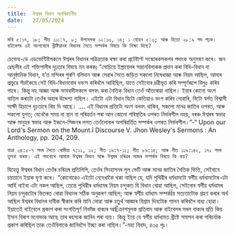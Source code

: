 ```yaml
---
title:  ঈশ্বৰৰ বিধান অপৰিৱৰ্তনীয়
date:   27/05/2024
---
```


`মথি ৫:১৭, ১৮; গীত ১১১:৭, ৮; উপদেশক ১২:১৩, ১৪; ১ যোহন ৫:৩; আৰু হিতো ২৮:৯ পদ পঢ়ক। বাইবেলৰ এই অংশবোৰে খ্ৰীষ্টিয়ানৰ বিধানৰ সৈতে সম্পৰ্কৰ বিষয়ে কি শিক্ষা দিছে?`

চেভেত্থ-ডে এডভেণ্টিষ্টসকলে ঈশ্বৰৰ বিধানৰ পৱিত্ৰতাক ৰক্ষা কৰা প্ৰটেষ্টাণ্ট সংস্কাৰকসকলৰ পদাংক অনুসৰণ কৰে। জন ৱেছলীৰ এই শক্তিশালীৰ দৃঢ়তাৰ বিষয়ে মন কৰকঃ “মোচিয়ে ইস্ত্ৰায়েলৰ সন্তানবিলাকক প্ৰদান কৰা বিধি-বিধান বা আনুষ্ঠানিক বিধান, য’ত মন্দিৰৰ পুৰণি বলিদান আৰু সেৱাৰ সৈতে জড়িত সকলো নিষেধাজ্ঞা আৰু নিয়ম আছিল, আমাৰ প্ৰভুৱে সঁচাকৈয়ে সেই বিধি-বিধানবোৰ ধবংস কৰিবলৈ আহিছিল, যাতে সেইবোৰ দ্ৰৱীভূত কৰি সম্পূৰ্ণৰূপে বিলু৫ কৰিব পাৰে। কিন্তু দহ আজ্ঞা আৰু ভাববাদীসকলে বলবৎ কৰা নৈতিক বিধান তেওঁ আঁতৰোৱা নাছিল। ইয়াৰ কোনো অংশ বাতিল কৰাটো তেওঁৰ অহাৰ উদ্দেশ্য নাছিল। এইটো এটা বিধান যিটো কেতিয়াও ভংগ কৰিব নোৱাৰি, যিটো স্বৰ্গত বিশ্বাসী সাক্ষী হিচাপে দৃঢ়তাৰে থিয় দি আছে। .... এই বিধানৰ প্ৰতিটো অংশ বলবৎ থাকিব, সকলো মানৱ জাতিৰ ওপৰত, আৰু সকলো যুগত; যেনেকৈ সময় বা স্থান বা পৰিৱৰ্তন পৰা আন কোনো পৰিস্থতিৰ ওপৰত নিৰ্ভৰশীল নহয়, বৰঞ্চ ঈশ্বৰৰ স্বভাৱ আৰু মানুহৰ স্বভাৱ আৰু ইজনে-সিজনৰ লগত তেওঁলোকৰ অপৰিৱৰ্তিত সম্পৰ্কৰ ওপৰত নিৰ্ভৰশীল।”-“ Upon our Lord's Sermon on the Mount.î Discourse V. Jhon Wesley's Sermons : An Anthology, pp. 204, 209.

`যাত্ৰা ৩৪:৫-৭ পদৰ সৈতে ৰোমীয়া ৭:১১, ১২; গীত ১৯:৭-১১; গীত ৮৯:১৪; আৰু গীত ১১৯:১৪২, ১৭২ পদৰ তুলনা কৰক। এই পদবোৰে আমাক ঈশ্বৰৰ বিধান আৰু ঈশ্বৰৰ চৰিত্ৰৰ মাজৰ সম্পৰ্কৰ বিষয়ে কি কয়?`

যিহেতু ঈশ্বৰৰ বিধান তেওঁৰ চৰিত্ৰৰ প্ৰতিলিপি, তেওঁৰ সিংহাসনৰ মূল ভেটি আৰু মানৱ জাতিৰ নৈতিক ভিত্তি, সেইবাবে চয়তানে ইয়াক ঘৃণা কৰে। “কোনোৱেও এইটো নেদেখাকৈ থকা নাছিল যে, যদি পৃথিৱীৰ ধৰ্মধামটো স্বৰ্গীয় ধৰ্মধামটোৰ এটা আৰ্হি নাইবা এটা নকল আছিল, তেন্তে পৃথিৱীৰ ধৰ্মধামৰ নিয়ম চন্দুকত যি বিধান থোৱা আছিল, সেইবোৰ স্বৰ্গীয় ধৰ্মধামৰ নিয়ম চন্দুকটোৰ ভিতৰত থোৱা বিধানৰ সঠিক অনুকৰণ আছিল; আৰু স্বৰ্গীয় ধৰ্মধাম সম্পৰ্কÏয় সত্যতাটোক গ্ৰহণ কৰাৰ অৰ্থ আছিল ঈশ্বৰৰ বিধানৰ দাবীক স্বীকাৰ কৰি মানি লোৱা আৰু চতুৰ্থ আজ্ঞাৰ বিশ্ৰাম দিনটোক পালন কৰিবলৈ বাধ্য হোৱা। ইয়াতেই বাইবেলে প্ৰকাশ কৰা সংগতিপূৰ্ণ নিভাঁজ বাক্যৰ আËক্ৰাশমূলক প্ৰতিবাদ আৰু বাইবেলৰ সৰল বাক্যৰ প্ৰতি কিয় ইমান বিৰাগ মনোভাৱ আছে তাৰ ৰহস্যক জানিব পৰা যায়। কিন্তু ইয়ে যে স্বৰ্গীয় ধৰ্মধামত খ্ৰীষ্টে সমাপন কৰা পৰিচৰ্যাক প্ৰকাশ কৰিছিল তাক তেওঁবিলাকে জানিবলৈ ইচ্ছা কৰা নাছিল।”-মহা বিবাদ, ৪৩৫ পৃঃ।